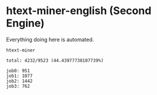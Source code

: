 # htext-miner-english (Second Engine)

Everything doing here is automated.

```
htext-miner

total: 4232/9523 (44.43977738107739%)

job0: 951
job1: 1077
job2: 1442
job3: 762
```